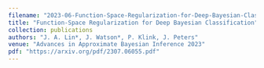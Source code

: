```yaml
---
filename: "2023-06-Function-Space-Regularization-for-Deep-Bayesian-Classification"
title: "Function-Space Regularization for Deep Bayesian Classification"
collection: publications
authors: "J. A. Lin*, J. Watson*, P. Klink, J. Peters"
venue: "Advances in Approximate Bayesian Inference 2023"
pdf: "https://arxiv.org/pdf/2307.06055.pdf"
---
```

